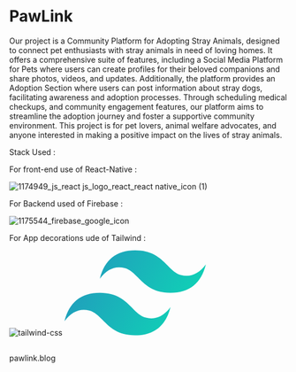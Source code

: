 # PawLink

Our project is a Community Platform for Adopting Stray Animals, designed to connect pet enthusiasts with stray animals in need of loving homes. It offers a comprehensive suite of features, including a Social Media Platform for Pets where users can create profiles for their beloved companions and share photos, videos, and updates. Additionally, the platform provides an Adoption Section where users can post information about stray dogs, facilitating awareness and adoption processes. Through scheduling medical checkups, and community engagement features, our platform aims to streamline the adoption journey and foster a supportive community environment. This project is for pet lovers, animal welfare advocates, and anyone interested in making a positive impact on the lives of stray animals.


Stack Used :

For front-end use of React-Native :
                                          
                                          
                                          
                                          
                                          
                                          
                                          


   ![1174949_js_react js_logo_react_react native_icon (1)](https://github.com/RochanaGodigamuwa/PawLink/assets/125296645/a4daea17-eef9-48d6-8e86-b40abfc0598f)














For Backend used of Firebase :














![1175544_firebase_google_icon](https://github.com/RochanaGodigamuwa/PawLink/assets/125296645/4b827004-b085-4a0d-a589-f44147c56302)























For App decorations ude of Tailwind :








![tailwind-css](https://github.com/RochanaGodigamuwa/PawLink/assets/125296645/640047a0-2b08-40fe-b324-f12fba0d8c65)
<svg height="154" preserveAspectRatio="xMidYMid" viewBox="0 0 256 154" width="256" xmlns="http://www.w3.org/2000/svg" xmlns:xlink="http://www.w3.org/1999/xlink"><linearGradient id="a" x1="-2.777778%" x2="100%" y1="32%" y2="67.555556%"><stop offset="0" stop-color="#2298bd"/><stop offset="1" stop-color="#0ed7b5"/></linearGradient><path d="m128 0c-34.1333333 0-55.4666667 17.0666667-64 51.2 12.8-17.0666667 27.7333333-23.4666667 44.8-19.2 9.737481 2.4343704 16.697363 9.4985481 24.401067 17.3184 12.549689 12.7383704 27.07437 27.4816 58.798933 27.4816 34.133333 0 55.466667-17.0666667 64-51.2-12.8 17.0666667-27.733333 23.4666667-44.8 19.2-9.737481-2.4343704-16.697363-9.4985481-24.401067-17.3184-12.549689-12.7383704-27.07437-27.4816-58.798933-27.4816zm-64 76.8c-34.1333333 0-55.46666667 17.0666667-64 51.2 12.8-17.066667 27.7333333-23.466667 44.8-19.2 9.7374815 2.43437 16.697363 9.498548 24.4010667 17.3184 12.5496889 12.73837 27.0743703 27.4816 58.7989333 27.4816 34.133333 0 55.466667-17.066667 64-51.2-12.8 17.066667-27.733333 23.466667-44.8 19.2-9.737481-2.43437-16.697363-9.498548-24.401067-17.3184-12.549689-12.7383704-27.07437-27.4816-58.798933-27.4816z" fill="url(#a)"/></svg>




##
##
##
##
##
##




























pawlink.blog
